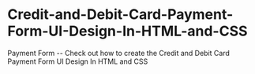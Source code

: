 # Credit-and-Debit-Card-Payment-Form-UI-Design-In-HTML-and-CSS
Payment Form -- Check out how to create the Credit and Debit Card Payment Form UI Design In HTML and CSS
